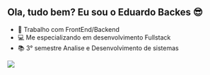 ## Ola, tudo bem? Eu sou o Eduardo Backes 😎

- 🔭 Trabalho com FrontEnd/Backend
- 💻 Me especializando em desenvolvimento Fullstack
- 📚 3° semestre Analise e Desenvolvimento de sistemas

<div> 
  <a href="https://www.linkedin.com/in/eduardo-abne-backes-da-silva-25b90525a" target="_blank"><img src="https://img.shields.io/badge/-LinkedIn-%230077B5?style=for-the-badge&logo=linkedin&logoColor=white" target="_blank"></a> 
  
</div>

